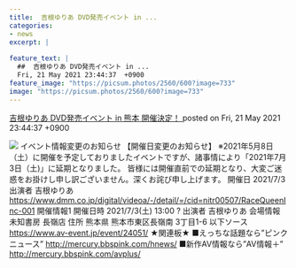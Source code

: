 ```yaml
---
title:  吉根ゆりあ DVD発売イベント in ...
categories:
- news
excerpt: |
  
feature_text: |
  ##  吉根ゆりあ DVD発売イベント in ...
  Fri, 21 May 2021 23:44:37  +0900
feature_image: "https://picsum.photos/2560/600?image=733"
image: "https://picsum.photos/2560/600?image=733"
---
```


[ 吉根ゆりあ DVD発売イベント in 熊本 開催決定！ 	](https://phoebe.bbspink.com/test/read.cgi/pinkplus/1621608277/)
posted on Fri, 21 May 2021 23:44:37  +0900

<!--more-->

![](https://image.av-event.jp/contents/images/24051/5d745b68d770961d6d7bc102dc04e2b6.jpg) イベント情報変更のお知らせ 【開催日変更のお知らせ】 ※2021年5月8日（土）に開催を予定しておりましたイベントですが、諸事情により「2021年7月3日（土)」に延期となりました。 皆様には開催直前での延期となり、大変ご迷惑をお掛けし申し訳ございません。深くお詫び申し上げます。 開催日 2021/7/3 出演者 吉根ゆりあ https://www.dmm.co.jp/digital/videoa/-/detail/=/cid=nitr00507/RaceQueenInc-001 開催情報1 開催日時 2021/7/3(土) 13:00 ? 出演者 吉根ゆりあ 会場情報 未知書房 長嶺店 住所 熊本県 熊本市東区長嶺南 3丁目1-6 以下ソース https://www.av-event.jp/event/24051/ ★関連板★ ■えっちな話題なら”ピンクニュース” http://mercury.bbspink.com/hnews/ ■新作AV情報なら”AV情報＋” http://mercury.bbspink.com/avplus/
